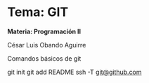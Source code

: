 # Tema: GIT

**Materia: Programación II**

César Luis Obando Aguirre

Comandos básicos de git

git init
git add README
ssh -T git@github.com